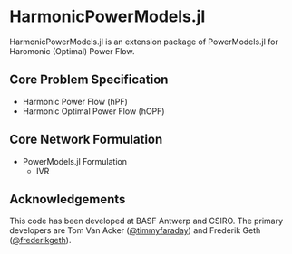 # HarmonicPowerModels.jl

HarmonicPowerModels.jl is an extension package of PowerModels.jl for Haromonic (Optimal) Power Flow. 

## Core Problem Specification
- Harmonic Power Flow (hPF)
- Harmonic Optimal Power Flow (hOPF)

## Core Network Formulation
- PowerModels.jl Formulation
  - IVR

## Acknowledgements
This code has been developed at BASF Antwerp and CSIRO. The primary developers are Tom Van Acker ([@timmyfaraday](https://github.com/timmyfaraday)) and Frederik Geth ([@frederikgeth](https://github.com/frederikgeth)).
